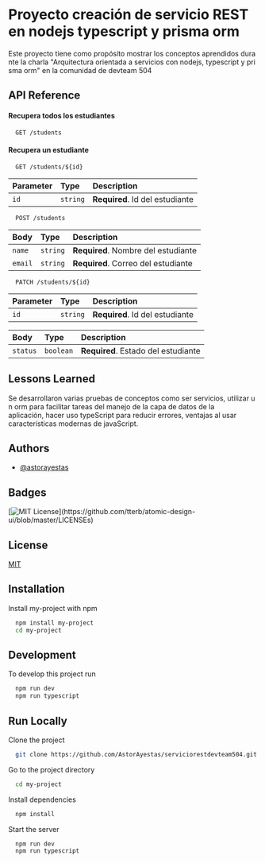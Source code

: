 
# Proyecto creación de servicio REST en nodejs typescript y prisma orm

Este proyecto tiene como propósito mostrar los conceptos aprendidos durante la charla "Arquitectura orientada a servicios con nodejs, typescript y prisma orm" en la comunidad de devteam 504 
## API Reference

#### Recupera todos los estudiantes

```http
  GET /students
```

#### Recupera un estudiante

```http
  GET /students/${id}
```

| Parameter | Type     | Description                       |
| :-------- | :------- | :-------------------------------- |
| `id`      | `string` | **Required**. Id del estudiante   |

```http
  POST /students
```
| Body      | Type     | Description                           |
| :-------- | :------- | :--------------------------------     |
| `name`    | `string` | **Required**. Nombre del estudiante   |
| `email`   | `string` | **Required**. Correo del estudiante   |


```http
  PATCH /students/${id}
```
| Parameter | Type     | Description                       |
| :-------- | :------- | :-------------------------------- |
| `id`      | `string` | **Required**. Id del estudiante   |


| Body      | Type     | Description                           |
| :-------- | :------- | :--------------------------------     |
| `status`  | `boolean`| **Required**. Estado del estudiante   |

  
## Lessons Learned

Se desarrollaron varias pruebas de conceptos como ser servicios, utilizar un orm para facilitar tareas del manejo de la capa de datos de la aplicación, hacer uso typeScript para reducir errores, ventajas al usar características modernas de javaScript.

  
## Authors

- [@astorayestas](https://www.github.com/astorayestas)

  
## Badges

[![MIT License](https://img.shields.io/apm/l/atomic-design-ui.svg?)](https://github.com/tterb/atomic-design-ui/blob/master/LICENSEs)
  
## License

[MIT](https://choosealicense.com/licenses/mit/)

  
## Installation 

Install my-project with npm

```bash 
  npm install my-project
  cd my-project
```
    
## Development

To develop this project run

```bash
  npm run dev
  npm run typescript
```

  
## Run Locally

Clone the project

```bash
  git clone https://github.com/AstorAyestas/serviciorestdevteam504.git
```

Go to the project directory

```bash
  cd my-project
```

Install dependencies

```bash
  npm install
```

Start the server

```bash
  npm run dev
  npm run typescript
```

  